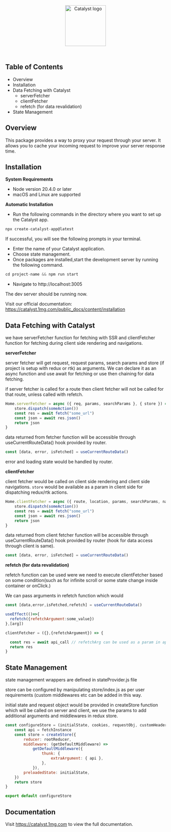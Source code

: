 <div align="center" style="padding: 24px;">
 <img alt="Catalyst logo" src="https://onemg.gumlet.io/staging/7ee66dfb-b5fb-4fbe-8dea-789685e45f7a.svg" height="128">
</div>

## Table of Contents

-   Overview
-   Installation
-   Data Fetching with Catalyst
    -   serverFetcher
    -   clientFetcher
    -   refetch (for data revalidation)
-   State Management

## Overview

This package provides a way to proxy your request through your server. It allows you to cache your incoming request to improve your server response time.

## Installation

**System Requirements**

-   Node version 20.4.0 or later
-   macOS and Linux are supported

**Automatic Installation**

-   Run the following commands in the directory where you want to set up the Catalyst app.

```js
npx create-catalyst-app@latest
```

If successful, you will see the following prompts in your terminal.

-   Enter the name of your Catalyst application.
-   Choose state management.
-   Once packages are installed,start the development server by running the following command.

```js
cd project-name && npm run start
```

-   Navigate to http://localhost:3005

The dev server should be running now.

Visit our official documentation:
https://catalyst.1mg.com/public_docs/content/installation

## Data Fetching with Catalyst

we have serverFetcher function for fetching with SSR and clientFetcher function for fetching during client side rendering and navigations.

**serverFetcher**

server fetcher will get request, request params, search params and store (if project is setup with redux or rtk) as arguments. We can declare it as an async function and use await for fetching or use then chaining for data fetching.

if server fetcher is called for a route then client fetcher will not be called for that route, unless called with refetch.

```js
Home.serverFetcher = async ({ req, params, searchParams }, { store }) => {
    store.dispatch(someAction())
    const res = await fetch("some_url")
    const json = await res.json()
    return json
}
```

data returned from fetcher function will be accessible through useCurrentRouteData() hook provided by router.

```js
const [data, error, isFetched] = useCurrentRouteData()
```

error and loading state would be handled by router.

**clientFetcher**

client fetcher would be called on client side rendering and client side navigations. `store` would be available as a param in client side for dispatching redux/rtk actions.

```js
Home.clientFetcher = async ({ route, location, params, searchParams, navigate }, { store }) => {
    store.dispatch(someAction())
    const res = await fetch("some_url")
    const json = await res.json()
    return json
}
```

data returned from client fetcher function will be accessible through useCurrentRouteData() hook provided by router (hook for data access through client is same).

```js
const [data, error, isFetched] = useCurrentRouteData()
```

**refetch (for data revalidation)**

refetch function can be used were we need to execute clientFetcher based on some condition(such as for infinite scroll or some state change inside container or onClick.)

We can pass arguments in refetch function which would

```js
const [data,error,isFetched,refetch] = useCurrentRouteData()

useEffect(()=>{
  refetch({refetchArgument:some_value})
},[arg])

clientFetcher = ({},{refetchArgument}) => {

  const res = await api_call // refetchArg can be used as a param in api call
  return res
}

```

## State Management

state management wrappers are defined in stateProvider.js file

store can be configured by manipulating store/index.js as per user requirements (custom middlewares etc can be added in this way.

initial state and request object would be provided in createStore function which will be called on server and client, we use the params to add additional arguments and middlewares in redux store.

```js
const configureStore = (initialState, cookies, requestObj, customHeaders) => {
    const api = fetchInstance
    const store = createStore({
        reducer: rootReducer,
        middleware: (getDefaultMiddleware) =>
            getDefaultMiddleware({
                thunk: {
                    extraArgument: { api },
                },
            }),
        preloadedState: initialState,
    })
    return store
}

export default configureStore
```

## Documentation

Visit https://catalyst.1mg.com to view the full documentation.

